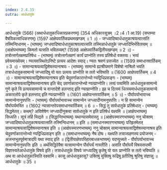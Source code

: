 ```yaml
---
index: 2.4.35
sutra: आर्धधातुके

---
```

 आर्धधातुके (566) (अथार्धधातुकाधिकारप्रकरणम्) (354 अधिकारसूत्रम् ।2।4।1 आ.19) (सप्तम्या वैषयिकत्वाधिकरणम्) (1597 आक्षेपवार्तिकप्रथमखण्डम् ॥ 1 ॥) - जग्ध्यादिष्वार्धधातुकाश्रयत्वात्सति तस्मिन्विधानम् - (भाष्यम्) जग्धयादिष्वार्धधातुकाश्रयत्वात्सति तस्मिन्नार्धधातुके जग्ध्यादिभिर्भवितव्यम् ॥ (आक्षेपभाष्यम्) किमतो यत्सति भवितव्यम्? (1598 आक्षेपवार्तिकद्वितीयखण्डम् ॥ 2 ॥) - तत्रोत्सर्गलक्षमप्रतिषेधः - (भाष्यम्) तत्रोत्सर्गलक्षणं कार्यं प्राप्नोति तस्य प्रतिषेधो वक्तव्यः। भव्यं प्रवेयमाख्येयम्। ण्यत्यवस्थितेऽनिष्टे प्रत्यय आदेशः स्याद्। ण्यतः श्रवणं प्रसज्येत ॥ (1599 समाधानवार्तिकम् ॥ 3 ॥) - सामान्याश्रयत्वाद्विशेषस्यानाश्रयः - (भाष्यम्) सामान्ये ह्याश्रीयमाणे विशेषो नाश्रितो भवति तत्रार्धधातुकसामान्ये जग्ध्यादिषु यो यतः प्रत्ययः प्राप्नोति स ततो भविष्यति ॥ (1600 आक्षेपवार्तिकम् ॥ 4 ॥) - सामान्याश्रयत्वाद्विशेषस्यानाश्रय इति चेदुवर्णाकारान्तेभ्यो ण्यद्विधिप्रसङ्गः - (भाष्यम्) सामान्याश्रयत्वाद्विशेषस्यानाश्रय इति चेद् उवर्णाकारान्तेभ्यो ण्यत्प्राप्नोति। लव्यं पव्यमिति आर्धधातुकसामान्ये गुणे कृते यि प्रत्ययसामान्ये च वान्तादेशे हलन्ताद् इति ण्यत्प्राप्नोति। इह च दित्स्यं धित्स्यमार्धधातुकसामान्ये अकारलोपे कृते हलन्ताद् इति ण्यत्प्राप्नोति ॥ (1601 आक्षेपान्तरवार्तिकम् ॥ 5 ॥) - पौर्वापर्याभावाच्च सामान्येनानुपपत्तिः - (भाष्यम्) पौर्वापर्याभावाच्च सामान्येन जग्ध्यादीनामनुपपत्तिः। न हि सामान्येन पौर्वापर्यमस्ति ॥ (1602 न्यासान्तरेपसमाधानवार्तिकम् ॥ 6 ॥ - सिद्धं तु सार्वधातुके प्रतिषेधात् - (भाष्यम्) सिद्धमेतत्। कथम्? अविशेषेण जग्ध्यादीनुक्त्वा सार्वधातुके न इति प्रतिषेधं वक्ष्यमि ॥ (आक्षेपभाष्यम्) सिध्यति। सूत्रं तर्हि भिद्यते ॥ (सिद्धान्तिभाष्यम्) यथान्यासमेवास्तु ॥ (आक्षेपस्मारणभाष्यम्) ननु चोक्तम् जग्ध्यादिष्वार्धधातुकाश्रयत्वात्सति तस्मिन्विधानम् ॥ इति ॥ (समाधानस्मारणभाष्यम्) परिहृतमेतत् सामान्याश्रयत्वाद्विशेषस्यानाश्रय इति ॥ (आक्षेपस्मारणभाष्यम्) ननु चोक्तम् सामान्याश्रयत्वाद्विशेषस्यानाश्रय इति चेदुवर्णाकारान्तेभ्यो ण्यद्विधिप्रसङ्ग इति ॥ (समाधानभाष्यम्) नैष दोषः। वक्ष्यति तत्राज्ग्रहणस्य प्रयोजनम्  -  अजन्तभूतपूर्वमात्रादपि यथा स्याद् इति ॥ (द्वितीयाक्षेपपरिहारबाधकभाष्यम्) यदप्युच्यते  -  पौर्वापर्याभावाच्च सामान्येनानुपपत्तिः इति ॥ अर्थसिद्धिरेवैषा यत्सामान्येन पौर्वापर्यं नास्तीति। असति पौर्वापर्ये विषयसप्तमी विज्ञास्यतेआर्धधातुके विषये इति। तत्रार्धधातुके विषये जग्ध्यादिषु कृतेषु यो यतः प्राप्नोति स ततो भविष्यति ॥ अथ वा आर्धधातुकास्विति वक्ष्यामि। कासु आर्धधातुकासु? उक्तिषु युक्तिषु रूढिषु प्रतीतिषु श्रुतिषु संज्ञासु ॥ आर्धधातुके ॥ 35 ॥ 